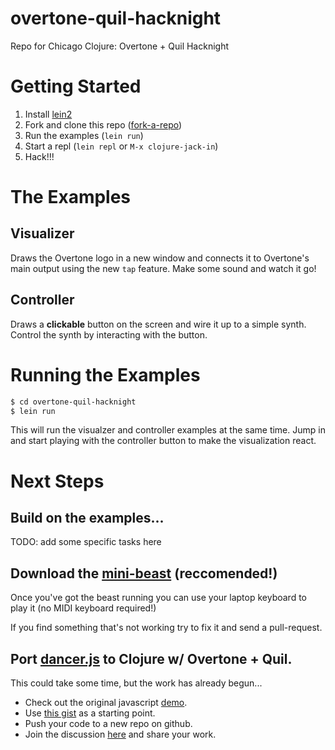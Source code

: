 overtone-quil-hacknight
=======================

Repo for Chicago Clojure: Overtone + Quil Hacknight

Getting Started
===============

1) Install [lein2][0]
2) Fork and clone this repo ([fork-a-repo][1])
3) Run the examples (`lein run`)
4) Start a repl (`lein repl` or `M-x clojure-jack-in`)
5) Hack!!!

The Examples
============

Visualizer
----------

Draws the Overtone logo in a new window and connects it to Overtone's
main output using the new `tap` feature. Make some sound and watch it
go!

Controller
----------

Draws a __clickable__ button on the screen and wire it up to a simple
synth. Control the synth by interacting with the button.

Running the Examples
====================

```sh
$ cd overtone-quil-hacknight
$ lein run
``` 

This will run the visualzer and controller examples at the same
time. Jump in and start playing with the controller button to make the
visualization react.

Next Steps
==========

Build on the examples...
------------------------

TODO: add some specific tasks here


Download the [mini-beast][3] (reccomended!)
-------------------------------------------

Once you've got the beast running you can use your laptop keyboard
to play it (no MIDI keyboard required!)

If you find something that's not working try to fix it and send a
pull-request.


Port [dancer.js][4] to Clojure w/ Overtone + Quil.
---------------------------------------------------------------

This could take some time, but the work has already begun...

*   Check out the original javascript [demo][5].
*   Use [this gist][6] as a starting point.
*   Push your code to a new repo on github.
*   Join the discussion [here][7] and share your work.

[0]: https://github.com/technomancy/leiningen/#installation
[1]: https://help.github.com/articles/fork-a-repo
[2]: https://github.com/technomancy/leiningen/#basic-usage
[3]: https://github.com/overtone/mini-beast#mini-beast
[4]: http://github.com/jsantell/dancer.js/
[5]: http://jsantell.github.com/dancer.js/
[6]: https://gist.github.com/2885724
[7]: https://groups.google.com/d/topic/overtone/8o6OyFAbzGQ/discussion
